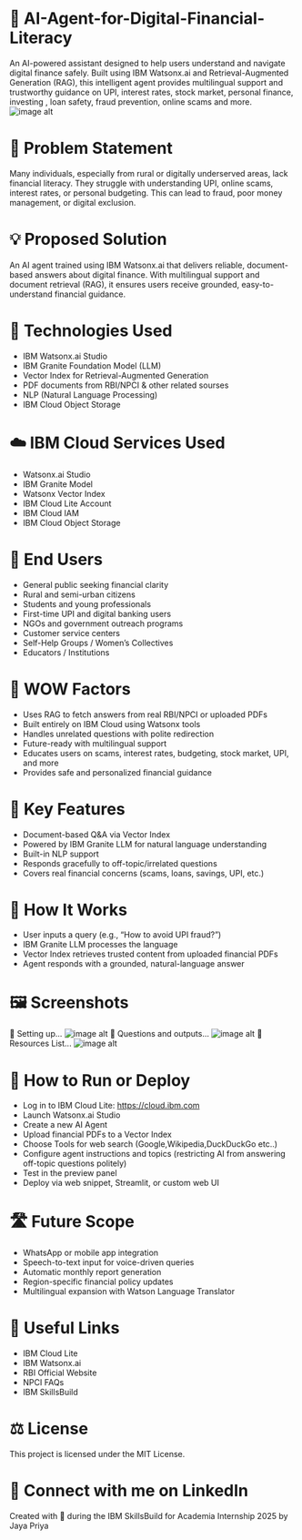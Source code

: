 # 💬 AI-Agent-for-Digital-Financial-Literacy
An AI-powered assistant designed to help users understand and navigate digital finance safely. Built using IBM Watsonx.ai and Retrieval-Augmented Generation (RAG), this intelligent agent provides multilingual support and trustworthy guidance on UPI, interest rates, stock market, personal finance, investing , loan safety, fraud prevention, online scams and more.
![image alt](https://github.com/JayaPriya66/AI-Agent-for-Digital-Financial-Literacy/blob/ef0007fb03e4df56429bc9aa0414004c8064084c/WhatsApp%20Image%202025-08-09%20at%209.55.31%20AM.jpeg)

# 🧩 Problem Statement
Many individuals, especially from rural or digitally underserved areas, lack financial literacy. They struggle with understanding UPI, online scams, interest rates, or personal budgeting. This can lead to fraud, poor money management, or digital exclusion.

# 💡 Proposed Solution
An AI agent trained using IBM Watsonx.ai that delivers reliable, document-based answers about digital finance. With multilingual support and document retrieval (RAG), it ensures users receive grounded, easy-to-understand financial guidance.

# 🧠 Technologies Used
* IBM Watsonx.ai Studio
* IBM Granite Foundation Model (LLM)
* Vector Index for Retrieval-Augmented Generation
* PDF documents from RBI/NPCI & other related sourses
* NLP (Natural Language Processing)
* IBM Cloud Object Storage

# ☁️ IBM Cloud Services Used
* Watsonx.ai Studio
* IBM Granite Model
* Watsonx Vector Index
* IBM Cloud Lite Account
* IBM Cloud IAM
* IBM Cloud Object Storage

# 👥 End Users
* General public seeking financial clarity
* Rural and semi-urban citizens
* Students and young professionals
* First-time UPI and digital banking users
* NGOs and government outreach programs
* Customer service centers
* Self-Help Groups / Women’s Collectives
* Educators / Institutions

# 🌟 WOW Factors
* Uses RAG to fetch answers from real RBI/NPCI or uploaded PDFs
* Built entirely on IBM Cloud using Watsonx tools
* Handles unrelated questions with polite redirection
* Future-ready with multilingual support
* Educates users on scams, interest rates, budgeting, stock market, UPI, and more
* Provides safe and personalized financial guidance

# 🧪 Key Features
* Document-based Q&A via Vector Index
* Powered by IBM Granite LLM for natural language understanding
* Built-in NLP support
* Responds gracefully to off-topic/irrelated questions
* Covers real financial concerns (scams, loans, savings, UPI, etc.)

# 🚀 How It Works
* User inputs a query (e.g., “How to avoid UPI fraud?”)
* IBM Granite LLM processes the language
* Vector Index retrieves trusted content from uploaded financial PDFs
* Agent responds with a grounded, natural-language answer

# 🖼 Screenshots
🔹 Setting up...
![image alt](https://github.com/JayaPriya66/AI-Agent-for-Digital-Financial-Literacy/blob/bdca5abe51dbb47a04c63dfda7988b1d4b26574d/Screenshot.png)
🔹 Questions and outputs...
![image alt](https://github.com/JayaPriya66/AI-Agent-for-Digital-Financial-Literacy/blob/879c6959732850431ddca17a90a0b4147528ba1c/Screenshot%20.png)
🔹 Resources List...
![image alt](https://github.com/JayaPriya66/AI-Agent-for-Digital-Financial-Literacy/blob/035394867a8f9bfcbec7100bb3fc753785f489fa/Resource%20list.png)

# 📌 How to Run or Deploy
* Log in to IBM Cloud Lite: https://cloud.ibm.com
* Launch Watsonx.ai Studio
* Create a new AI Agent
* Upload financial PDFs to a Vector Index
* Choose Tools for web search (Google,Wikipedia,DuckDuckGo etc..)
* Configure agent instructions and topics (restricting AI from answering off-topic questions politely)
* Test in the preview panel
* Deploy via web snippet, Streamlit, or custom web UI

# 🛣️ Future Scope
* WhatsApp or mobile app integration
* Speech-to-text input for voice-driven queries
* Automatic monthly report generation
* Region-specific financial policy updates
* Multilingual expansion with Watson Language Translator

# 🔗 Useful Links
* IBM Cloud Lite
* IBM Watsonx.ai
* RBI Official Website
* NPCI FAQs
* IBM SkillsBuild

# ⚖️ License
This project is licensed under the MIT License.

# 🔗 Connect with me on LinkedIn


Created with 💙 during the IBM SkillsBuild for Academia Internship 2025 by Jaya Priya
